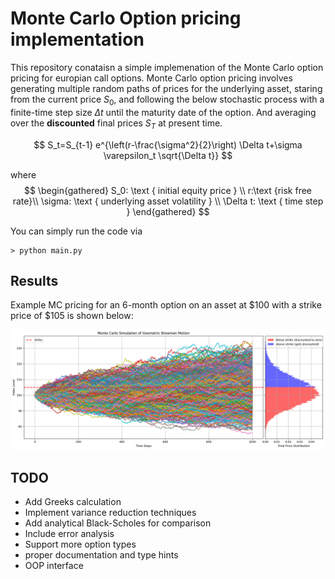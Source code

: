 # Monte Carlo Option pricing implementation

This repository conataisn a simple implemenation of the Monte Carlo option pricing for europian call options. Monte Carlo option pricing involves generating multiple random paths of prices for the underlying asset, staring from the current price $S_0$, and following the below stochastic process with a finite-time step size $\Delta t$ until the maturity date of the option. And averaging over the **discounted** final prices $S_T$ at present time.

$$
S_t=S_{t-1} e^{\left(r-\frac{\sigma^2}{2}\right) \Delta t+\sigma \varepsilon_t \sqrt{\Delta t}}
$$

where
$$
    \begin{gathered}
    S_0: \text { initial equity price } \\
    r:\text {risk free rate}\\
    \sigma: \text { underlying asset volatility } \\
    \Delta t: \text { time step }
    \end{gathered}
$$

You can simply run the code via
```
> python main.py
```

## Results

Example MC pricing for an 6-month option on an asset at $100 with a strike price of $105 is shown below:

![gbm-with-dist](./gbm_with_dist.png)


## TODO

- Add Greeks calculation
- Implement variance reduction techniques
- Add analytical Black-Scholes for comparison
- Include error analysis
- Support more option types
- proper documentation and type hints
- OOP interface